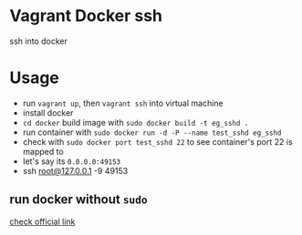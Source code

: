 # Vagrant Docker ssh

ssh into docker

# Usage

* run `vagrant up`, then `vagrant ssh` into virtual machine
* install docker
* `cd docker` build image with `sudo docker build -t eg_sshd .`
* run container with `sudo docker run -d -P --name test_sshd eg_sshd`
* check with `sudo docker port test_sshd 22` to see container's port 22 is mapped to
* let's say its `0.0.0.0:49153`
* ssh root@127.0.0.1 -9 49153

## run docker without `sudo`

[check official link](http://docs.docker.io/en/latest/installation/ubuntulinux/#giving-non-root-access)
